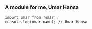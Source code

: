 
### A module for me, Umar Hansa

```
import umar from 'umar';
console.log(umar.name); // Umar Hansa
```
